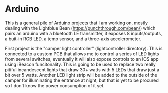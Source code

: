 # Arduino
This is a general pile of Arduino projects that I am working on, mostly dealing with the Lightblue Bean (https://punchthrough.com/bean/) which pairs an arduino with a bluetooth LE transmitter, it  exposes 8 inputs/outputs, a buit-in RGB LED, a temp sensor, and a three-axis accelerometer.

First project is the "camper light controller" (lightcontroller directory).
This is connected to a custom PCB that allows me to control a series of LED lights from several switches, eventually it will also expose controls to an IOS app using iBeacon funcitonality. This is going to be used to replace two really pitiful incandescent lights that draw 30+ watts with 5 LEDs that draw just a bit over 5 watts. Another LED light strip will be added to the outside of the camper for illuminating the entrance at night, but that is yet to be procured so I don't know the power consumption of it yet.
